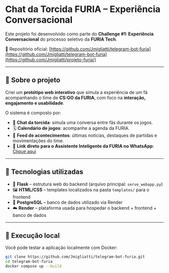 # Chat da Torcida FURIA – Experiência Conversacional

Este projeto foi desenvolvido como parte do **Challenge #1: Experiência Conversacional** do processo seletivo da **FURIA Tech**.

🔗 Repositório oficial: [https://github.com/Jmigliatti/telegram-bot-furia](https://github.com/Jmigliatti/telegram-bot-furia](https://github.com/Jmigliatti/projeto-furia/)

---

## 🧠 Sobre o projeto

Criei um **protótipo web interativo** que simula a experiência de um fã acompanhando o time de **CS:GO da FURIA**, com foco na **interação, engajamento e usabilidade**.

O sistema é composto por:

- 💬 **Chat da torcida**: simula uma conversa entre fãs durante os jogos.
- 🗓 **Calendário de jogos**: acompanhe a agenda da FURIA.
- 📰 **Feed de acontecimentos**: últimas notícias, destaques de partidas e movimentações do time.
- 🤖 **Link direto para o Assistente Inteligente da FURIA no WhatsApp**: [Clique aqui](https://wa.me/5511993404466)

---

## 🚀 Tecnologias utilizadas

- 🐍 **Flask** – estrutura web do backend (arquivo principal: `serve_webapp.py`)
- 🖼 **HTML/CSS** – templates localizados na pasta `templates/` para o frontend
- 🐘 **PostgreSQL** – banco de dados utilizado via Render
- ☁️ **Render** – plataforma usada para hospedar o backend + frontend + banco de dados

---

## 🧪 Execução local

Você pode testar a aplicação localmente com Docker:

```bash
git clone https://github.com/Jmigliatti/telegram-bot-furia.git
cd telegram-bot-furia
docker compose up --build
